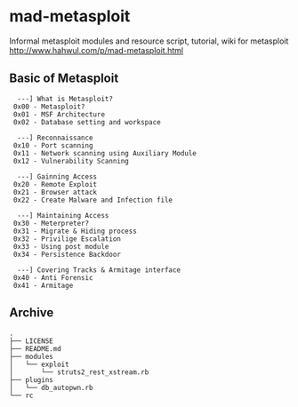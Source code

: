 # mad-metasploit
Informal metasploit modules and resource script, tutorial, wiki for metasploit
http://www.hahwul.com/p/mad-metasploit.html

## Basic of Metasploit
      ---] What is Metasploit?
     0x00 - Metasploit?
     0x01 - MSF Architecture
     0x02 - Database setting and workspace
     
      ---] Reconnaissance
     0x10 - Port scanning
     0x11 - Network scanning using Auxiliary Module
     0x12 - Vulnerability Scanning
     
      ---] Gainning Access
     0x20 - Remote Exploit
     0x21 - Browser attack
     0x22 - Create Malware and Infection file
     
      ---] Maintaining Access
     0x30 - Meterpreter?
     0x31 - Migrate & Hiding process
     0x32 - Privilige Escalation
     0x33 - Using post module
     0x34 - Persistence Backdoor
     
      ---] Covering Tracks & Armitage interface
     0x40 - Anti Forensic
     0x41 - Armitage

## Archive
    .
    ├── LICENSE
    ├── README.md
    ├── modules
    │   └── exploit
    │       └── struts2_rest_xstream.rb
    ├── plugins
    │   └── db_autopwn.rb
    └── rc
<br>
